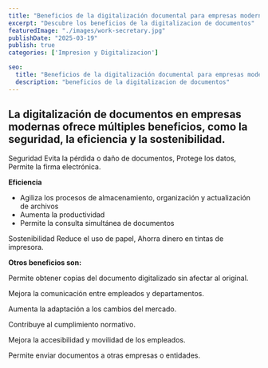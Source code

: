 ```yaml
---
title: "Beneficios de la digitalización documental para empresas modernas"
excerpt: "Descubre los beneficios de la digitalizacion de documentos"
featuredImage: "./images/work-secretary.jpg"
publishDate: "2025-03-19"
publish: true
categories: ['Impresion y Digitalizacion']

seo:
  title: "Beneficios de la digitalización documental para empresas modernas"
  description: "beneficios de la digitalizacion de documentos"
---
```


## La digitalización de documentos en empresas modernas ofrece múltiples beneficios, como la seguridad, la eficiencia y la sostenibilidad. 

Seguridad Evita la pérdida o daño de documentos, Protege los datos, Permite la firma electrónica.

**Eficiencia**

- Agiliza los procesos de almacenamiento, organización y actualización de archivos
- Aumenta la productividad
- Permite la consulta simultánea de documentos

Sostenibilidad Reduce el uso de papel, Ahorra dinero en tintas de impresora. 

**Otros beneficios son:**

Permite obtener copias del documento digitalizado sin afectar al original.

Mejora la comunicación entre empleados y departamentos.

Aumenta la adaptación a los cambios del mercado.

Contribuye al cumplimiento normativo.

Mejora la accesibilidad y movilidad de los empleados.

Permite enviar documentos a otras empresas o entidades.